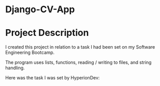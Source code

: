 # Django-CV-App

<h1>Project Description</h1>
I created this project in relation to a task I had been set on my Software Engineering Bootcamp.

The program uses lists, functions, reading / writing to files, and string handling.

Here was the task I was set by HyperionDev:
